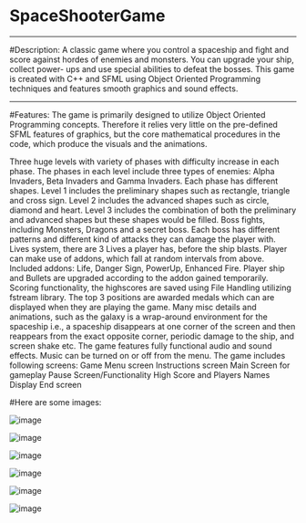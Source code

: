 # SpaceShooterGame
<hr>
#Description:
A classic game where you control a spaceship and fight and score against hordes of enemies and monsters. You can upgrade your ship, collect power- ups and use special abilities to defeat the bosses. This game is created with C++ and SFML using Object Oriented Programming techniques and features smooth graphics and sound effects.
<hr>
#Features:
The game is primarily designed to utilize Object Oriented Programming concepts. Therefore it relies very little on the pre-defined SFML features of graphics, but the core mathematical procedures in the code, which produce the visuals and the animations.

Three huge levels with variety of phases with difficulty increase in each phase. The phases in each level include three types of enemies: Alpha Invaders, Beta Invaders and Gamma Invaders.
Each phase has different shapes. Level 1 includes the preliminary shapes such as rectangle, triangle and cross sign. Level 2 includes the advanced shapes such as circle, diamond and heart. Level 3 includes the combination of both the preliminary and advanced shapes but these shapes would be filled.
Boss fights, including Monsters, Dragons and a secret boss. Each boss has different patterns and different kind of attacks they can damage the player with.
Lives system, there are 3 Lives a player has, before the ship blasts.
Player can make use of addons, which fall at random intervals from above. Included addons: Life, Danger Sign, PowerUp, Enhanced Fire. Player ship and Bullets are upgraded according to the addon gained temporarily.
Scoring functionality, the highscores are saved using File Handling utilizing fstream library. The top 3 positions are awarded medals which can are displayed when they are playing the game.
Many misc details and animations, such as the galaxy is a wrap-around environment for the spaceship i.e., a spaceship disappears at one corner of the screen and then reappears from the exact opposite corner, periodic damage to the ship, and screen shake etc.
The game features fully functional audio and sound effects. Music can be turned on or off from the menu.
The game includes following screens:
Game Menu screen
Instructions screen
Main Screen for gameplay
Pause Screen/Functionality
High Score and Players Names Display
End screen

#Here are some images:


![image](https://github.com/user-attachments/assets/55ec54f4-5371-4825-bb22-1a02c5606930)



![image](https://github.com/user-attachments/assets/26434cc5-1678-4939-89d4-58f1d2e09fd0)

![image](https://github.com/user-attachments/assets/c89bbaee-64c3-485d-8870-a0a1544fab31)

![image](https://github.com/user-attachments/assets/8dd9824b-5353-4323-a138-b10dd2cf2dc5)

![image](https://github.com/user-attachments/assets/38ccab0a-4abc-4c1d-9157-25b5fd4a5c8d)

![image](https://github.com/user-attachments/assets/32809291-92e9-40d5-ab77-18d0a53d37cd)




